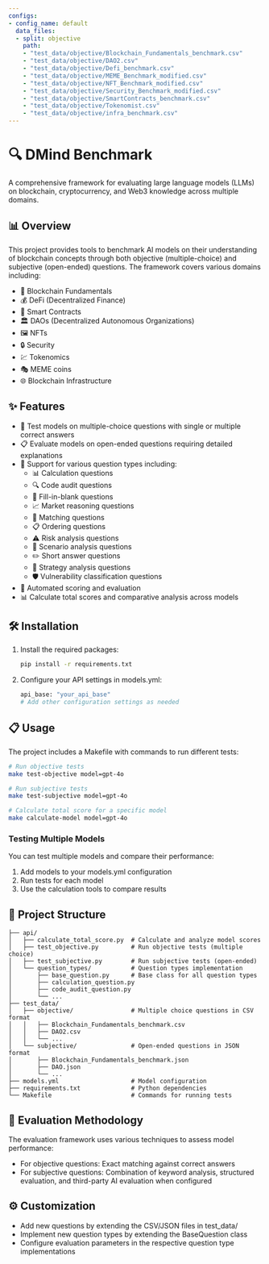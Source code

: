 ```yaml
---
configs:
- config_name: default
  data_files:
  - split: objective
    path:
    - "test_data/objective/Blockchain_Fundamentals_benchmark.csv"
    - "test_data/objective/DAO2.csv"
    - "test_data/objective/Defi_benchmark.csv"
    - "test_data/objective/MEME_Benchmark_modified.csv"
    - "test_data/objective/NFT_Benchmark_modified.csv"
    - "test_data/objective/Security_Benchmark_modified.csv"
    - "test_data/objective/SmartContracts_benchmark.csv"
    - "test_data/objective/Tokenomist.csv"
    - "test_data/objective/infra_benchmark.csv"
---
```


# 🔍 DMind Benchmark
A comprehensive framework for evaluating large language models (LLMs) on blockchain, cryptocurrency, and Web3 knowledge across multiple domains.

## 📊 Overview

This project provides tools to benchmark AI models on their understanding of blockchain concepts through both objective (multiple-choice) and subjective (open-ended) questions. The framework covers various domains including:

- 🧱 Blockchain Fundamentals
- 💰 DeFi (Decentralized Finance)
- 📝 Smart Contracts
- 🏛️ DAOs (Decentralized Autonomous Organizations)
- 🖼️ NFTs
- 🔒 Security
- 💹 Tokenomics
- 🎭 MEME coins
- 🌐 Blockchain Infrastructure

## ✨ Features

- 🧪 Test models on multiple-choice questions with single or multiple correct answers
- 📋 Evaluate models on open-ended questions requiring detailed explanations
- 🔄 Support for various question types including:
  - 📊 Calculation questions
  - 🔍 Code audit questions
  - 📝 Fill-in-blank questions
  - 📈 Market reasoning questions
  - 🔗 Matching questions
  - 📋 Ordering questions
  - ⚠️ Risk analysis questions
  - 🔮 Scenario analysis questions
  - ✏️ Short answer questions
  - 🧩 Strategy analysis questions
  - 🛡️ Vulnerability classification questions
- 🤖 Automated scoring and evaluation
- 📊 Calculate total scores and comparative analysis across models

## 🛠️ Installation

1. Install the required packages:

   ```bash
   pip install -r requirements.txt
   ```

2. Configure your API settings in models.yml:

   ```bash
   api_base: "your_api_base"
   # Add other configuration settings as needed
   ```

## 📋 Usage

The project includes a Makefile with commands to run different tests:

```bash
# Run objective tests
make test-objective model=gpt-4o

# Run subjective tests
make test-subjective model=gpt-4o

# Calculate total score for a specific model
make calculate-model model=gpt-4o
```

### Testing Multiple Models

You can test multiple models and compare their performance:

1. Add models to your models.yml configuration
2. Run tests for each model
3. Use the calculation tools to compare results

## 📁 Project Structure

```
├── api/
│   ├── calculate_total_score.py  # Calculate and analyze model scores
│   ├── test_objective.py         # Run objective tests (multiple choice)
│   ├── test_subjective.py        # Run subjective tests (open-ended)
│   └── question_types/           # Question types implementation
│       ├── base_question.py      # Base class for all question types
│       ├── calculation_question.py
│       ├── code_audit_question.py
│       └── ...
├── test_data/
│   ├── objective/                # Multiple choice questions in CSV format
│   │   ├── Blockchain_Fundamentals_benchmark.csv
│   │   ├── DAO2.csv
│   │   └── ...
│   └── subjective/               # Open-ended questions in JSON format
│       ├── Blockchain_Fundamentals_benchmark.json
│       ├── DAO.json
│       └── ...
├── models.yml                    # Model configuration
├── requirements.txt              # Python dependencies
└── Makefile                      # Commands for running tests
```

## 📏 Evaluation Methodology

The evaluation framework uses various techniques to assess model performance:

- For objective questions: Exact matching against correct answers
- For subjective questions: Combination of keyword analysis, structured evaluation, and third-party AI evaluation when configured

## ⚙️ Customization

- Add new questions by extending the CSV/JSON files in test_data/
- Implement new question types by extending the BaseQuestion class
- Configure evaluation parameters in the respective question type implementations